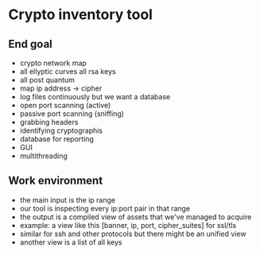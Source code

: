 # Crypto inventory tool

## End goal 
- crypto network map
- all ellyptic curves all rsa keys
- all post quantum
- map ip address -> cipher
- log files continuously but we want a database
- open port scanning (active)
- passive port scanning (sniffing)
- grabbing headers
- identifying cryptographis
- database for reporting
- GUI
- multithreading

## Work environment

- the main input is the ip range
- our tool is inspecting every ip:port pair in that range
- the output is a compiled view of assets that we've managed to acquire
- example: a view like this [banner, ip, port, cipher_suites] for ssl/tls
- similar for ssh and other protocols but there might be an unified view
- another view is a list of all keys

